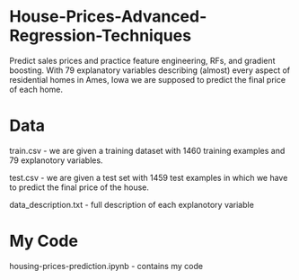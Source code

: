 # House-Prices-Advanced-Regression-Techniques
Predict sales prices and practice feature engineering, RFs, and gradient boosting.
With 79 explanatory variables describing (almost) every aspect of residential homes in Ames, Iowa we are supposed to predict the final price of each home.

# Data

train.csv - we are given a training dataset with 1460 training examples and 79 explanotory variables.

test.csv - we are given a test set with 1459 test examples in which we have to predict the final price of the house.

data_description.txt - full description of each explanotory variable

# My Code

housing-prices-prediction.ipynb  - contains my code
